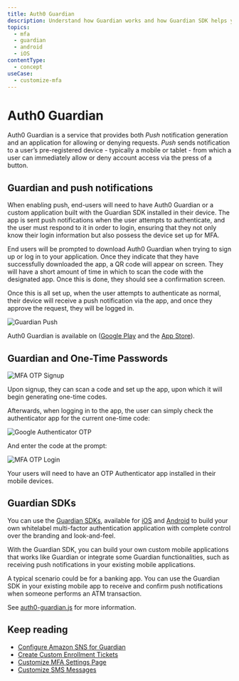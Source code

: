 ```yaml
---
title: Auth0 Guardian
description: Understand how Guardian works and how Guardian SDK helps you build your own authenticator and Guardian-like applications.
topics:
  - mfa
  - guardian
  - android
  - iOS
contentType:
  - concept
useCase:
  - customize-mfa
---
```

# Auth0 Guardian

Auth0 Guardian is a service that provides both _Push_ notification generation and an application for allowing or denying requests. _Push_ sends notification to a user’s pre-registered device - typically a mobile or tablet - from which a user can immediately allow or deny account access via the press of a button.

## Guardian and push notifications

When enabling push, end-users will need to have Auth0 Guardian or a custom application built with the Guardian SDK installed in their device. The app is sent push notifications when the user attempts to authenticate, and the user must respond to it in order to login, ensuring that they not only know their login information but also possess the device set up for MFA.

End users will be prompted to download Auth0 Guardian when trying to sign up or log in to your application. Once they indicate that they have successfully downloaded the app, a QR code will appear on screen. They will have a short amount of time in which to scan the code with the designated app. Once this is done, they should see a confirmation screen.

Once this is all set up, when the user attempts to authenticate as normal, their device will receive a push notification via the app, and once they approve the request, they will be logged in.

<div class="phone-mockup"><img src="/media/articles/multifactor-authentication/guardian-push.png" alt="Guardian Push"/></div>

Auth0 Guardian is available on ([Google Play](https://play.google.com/store/apps/details?id=com.auth0.guardian) and the [App Store](https://itunes.apple.com/us/app/auth0-guardian/id1093447833?mt=8)).

## Guardian and One-Time Passwords

![MFA OTP Signup](/media/articles/multifactor-authentication/mfa-otp-setup.png)

Upon signup, they can scan a code and set up the app, upon which it will begin generating one-time codes. 

Afterwards, when logging in to the app, the user can simply check the authenticator app for the current one-time code:

<div class="phone-mockup"><img src="/media/articles/multifactor-authentication/google-auth-screenshot.png" alt="Google Authenticator OTP"/></div>

And enter the code at the prompt:

![MFA OTP Login](/media/articles/multifactor-authentication/mfa-otp-login.png)

Your users will need to have an OTP Authenticator app installed in their mobile devices.

## Guardian SDKs

You can use the [Guardian SDKs](/mfa/guides/guardian/guardian-sdk), available for [iOS](/mfa/guides/guardian/configure-guardian-ios) and [Android](/mfa/guides/guardian/configure-guardian-android) to build your own whitelabel multi-factor authentication application with complete control over the branding and look-and-feel.

With the Guardian SDK, you can build your own custom mobile applications that works like Guardian or integrate some Guardian functionalities, such as receiving push notifications in your existing mobile applications.

A typical scenario could be for a banking app. You can use the Guardian SDK in your existing mobile app to receive and confirm push notifications when someone performs an ATM transaction.

See [auth0-guardian.js](https://github.com/auth0/auth0-guardian.js) for more information.

## Keep reading

* [Configure Amazon SNS for Guardian](/mfa/guides/guardian/configure-amazon-sns)
* [Create Custom Enrollment Tickets](/mfa/guides/guardian/create-enrollment-ticket)
* [Customize MFA Settings Page](/mfa/guides/guardian/customize-mfa-settings-page)
* [Customize SMS Messages](/mfa/guides/guardian/customize-sms-messages)
